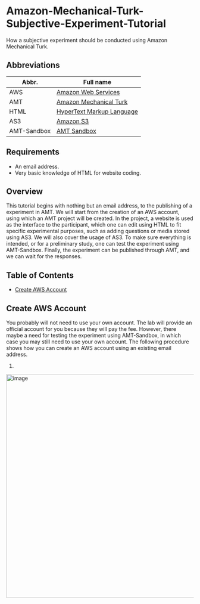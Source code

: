 # Amazon-Mechanical-Turk-Subjective-Experiment-Tutorial
How a subjective experiment should be conducted using Amazon Mechanical Turk.

## Abbreviations
| Abbr. | Full name |
| --- | --- |
| AWS | [Amazon Web Services](https://aws.amazon.com) |
| AMT | [Amazon Mechanical Turk](https://www.mturk.com) |
| HTML | [HyperText Markup Language](https://en.wikipedia.org/wiki/HTML) |
| AS3 | [Amazon S3](https://aws.amazon.com/s3/) |
| AMT-Sandbox | [AMT Sandbox](https://requester.mturk.com/developer/sandbox) |

## Requirements
- An email address.
- Very basic knowledge of HTML for website coding.

## Overview
This tutorial begins with nothing but an email address, to the publishing of a experiment in AMT.
We will start from the creation of an AWS account, using which an AMT project will be created.
In the project, a website is used as the interface to the participant, which one can edit using HTML to fit specific experimental purposes, such as adding questions or media stored using AS3.
We will also cover the usage of AS3.
To make sure everything is intended, or for a preliminary study, one can test the experiment using AMT-Sandbox. 
Finally, the experiment can be published through AMT, and we can wait for the responses.

## Table of Contents
- [Create AWS Account](##Create-AWS-Account)

## Create AWS Account
You probably will not need to use your own account. The lab will provide an official account for you because they will pay the fee. However, there maybe a need for testing the experiment using AMT-Sandbox, in which case you may still need to use your own account. The following procedure shows how you can create an AWS account using an existing email address.

1. 
<img width="600" alt="image" src="https://github.com/BowenWuResearch/Amazon-Mechanical-Turk-Subjective-Experiment-Tutorial/assets/170743218/02ada1b4-7921-4161-a85e-cb2e5f33fcc8">

